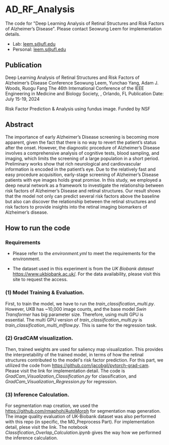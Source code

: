 # AD_RF_Analysis

The code for "Deep Learning Analysis of Retinal Structures and Risk Factors of Alzheimer’s Disease". Please contact Seowung Leem for implementation details. 

* Lab: <leem.s@ufl.edu>
* Personal: <leem.s@ufl.edu>

## Publication
Deep Learning Analysis of Retinal Structures and Risk Factors of Alzheimer’s Disease
Conference
Seowung Leem, Yunchao Yang, Adam J. Woods, Ruogu Fang
The 46th International Conference of the IEEE Engineering in Medicine and Biology Society, , Orlando, FL
Publication Date: July 15-19, 2024

Risk Factor Prediction &amp; Analysis using fundus image. Funded by NSF

## Abstract
The importance of early Alzheimer’s Disease screening is becoming more apparent, given the fact that there is no way to revert the patient’s status after the onset. However, the diagnostic procedure of Alzheimer’s Disease involves a comprehensive analysis of cognitive tests, blood sampling, and imaging, which limits the screening of a large population in a short period. Preliminary works show that rich neurological and cardiovascular information is encoded in the patient’s eye. Due to the relatively fast and easy procedure acquisition, early-stage screening of Alzheimer’s Disease patients with eye images holds great promise. In this study, we employed a deep neural network as a framework to investigate the relationship between risk factors of Alzheimer’s Disease and retinal structures. Our result shows that the model not only can predict several risk factors above the baseline but also can discover the relationship between the retinal structures and risk factors to provide insights into the retinal imaging biomarkers of Alzheimer’s disease.

## How to run the code

### Requirements
- Please refer to the *environment.yml* to meet the requirements for the environment. 

- The dataset used in this experiment is from the *UK Biobank dataset* <https://www.ukbiobank.ac.uk/>. For the data availability, please visit this site to request the access. 

### (1) Model Training & Evaluation.

First, to train the model, we have to run the *train_classification_multi.py*. However, UKB has ~10,000 image counts, and the base model *Swin Transformer* has big parameter size. Therefore, using multi GPU is essential. The multi GPU version of *train_classification_multi.py* is *train_classification_multi_mlflow.py*. This is same for the regression task. 

### (2) GradCAM visualization.

Then, trained weights are used for saliency map visualization. This provides the interpretability of the trained model, in terms of how the retinal structures contributed to the model's risk factor prediction. For this part, we utilized the code from <https://github.com/jacobgil/pytorch-grad-cam>. Please visit the link for implementation detail. The code is *GradCam_Visualization_Classification.py* for classification, and *GradCam_Visualization_Regression.py* for regression.  

### (3) Inference Calculation.

For segmentation map creation, we used the <https://github.com/rmaphoh/AutoMorph> for segmentation map generation. The image quality evaluation of UK-Biobank dataset was also performed with this repo (in specific, the M0_Preprocess Part). For implementation detail, plese visit the link. The notebook *Classification_Overlap_Calculation.ipynb* gives the way how we performed the inference calculation. 








